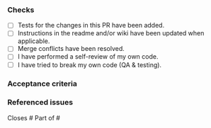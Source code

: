 <!---
  Provide a general description of this PR.
--->

### Checks
- [ ] Tests for the changes in this PR have been added.
- [ ] Instructions in the readme and/or wiki have been updated when applicable.
- [ ] Merge conflicts have been resolved.
- [ ] I have performed a self-review of my own code.
- [ ] I have tried to break my own code (QA & testing).

### Acceptance criteria
<!--
  If the associated issue has requirements or acceptance criteria,
  copy those to this section. Verify and check each criterium if
  your PR fulfills the requirement.
--->

### Referenced issues
<!--
  Make sure to reference any issues related to this pull request.
  If this pull request closes some issues, use the `closes` keyword.
--->

Closes #
Part of #
